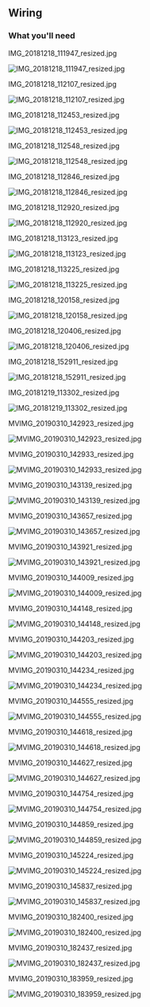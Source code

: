 ## Wiring

### What you'll need

IMG_20181218_111947_resized.jpg

![IMG_20181218_111947_resized.jpg](imgs_wiring/IMG_20181218_111947_resized.jpg)

IMG_20181218_112107_resized.jpg

![IMG_20181218_112107_resized.jpg](imgs_wiring/IMG_20181218_112107_resized.jpg)

IMG_20181218_112453_resized.jpg

![IMG_20181218_112453_resized.jpg](imgs_wiring/IMG_20181218_112453_resized.jpg)

IMG_20181218_112548_resized.jpg

![IMG_20181218_112548_resized.jpg](imgs_wiring/IMG_20181218_112548_resized.jpg)

IMG_20181218_112846_resized.jpg

![IMG_20181218_112846_resized.jpg](imgs_wiring/IMG_20181218_112846_resized.jpg)

IMG_20181218_112920_resized.jpg

![IMG_20181218_112920_resized.jpg](imgs_wiring/IMG_20181218_112920_resized.jpg)

IMG_20181218_113123_resized.jpg

![IMG_20181218_113123_resized.jpg](imgs_wiring/IMG_20181218_113123_resized.jpg)

IMG_20181218_113225_resized.jpg

![IMG_20181218_113225_resized.jpg](imgs_wiring/IMG_20181218_113225_resized.jpg)

IMG_20181218_120158_resized.jpg

![IMG_20181218_120158_resized.jpg](imgs_wiring/IMG_20181218_120158_resized.jpg)

IMG_20181218_120406_resized.jpg

![IMG_20181218_120406_resized.jpg](imgs_wiring/IMG_20181218_120406_resized.jpg)

IMG_20181218_152911_resized.jpg

![IMG_20181218_152911_resized.jpg](imgs_wiring/IMG_20181218_152911_resized.jpg)

IMG_20181219_113302_resized.jpg

![IMG_20181219_113302_resized.jpg](imgs_wiring/IMG_20181219_113302_resized.jpg)

MVIMG_20190310_142923_resized.jpg

![MVIMG_20190310_142923_resized.jpg](imgs_wiring/MVIMG_20190310_142923_resized.jpg)

MVIMG_20190310_142933_resized.jpg

![MVIMG_20190310_142933_resized.jpg](imgs_wiring/MVIMG_20190310_142933_resized.jpg)

MVIMG_20190310_143139_resized.jpg

![MVIMG_20190310_143139_resized.jpg](imgs_wiring/MVIMG_20190310_143139_resized.jpg)

MVIMG_20190310_143657_resized.jpg

![MVIMG_20190310_143657_resized.jpg](imgs_wiring/MVIMG_20190310_143657_resized.jpg)

MVIMG_20190310_143921_resized.jpg

![MVIMG_20190310_143921_resized.jpg](imgs_wiring/MVIMG_20190310_143921_resized.jpg)

MVIMG_20190310_144009_resized.jpg

![MVIMG_20190310_144009_resized.jpg](imgs_wiring/MVIMG_20190310_144009_resized.jpg)

MVIMG_20190310_144148_resized.jpg

![MVIMG_20190310_144148_resized.jpg](imgs_wiring/MVIMG_20190310_144148_resized.jpg)

MVIMG_20190310_144203_resized.jpg

![MVIMG_20190310_144203_resized.jpg](imgs_wiring/MVIMG_20190310_144203_resized.jpg)

MVIMG_20190310_144234_resized.jpg

![MVIMG_20190310_144234_resized.jpg](imgs_wiring/MVIMG_20190310_144234_resized.jpg)

MVIMG_20190310_144555_resized.jpg

![MVIMG_20190310_144555_resized.jpg](imgs_wiring/MVIMG_20190310_144555_resized.jpg)

MVIMG_20190310_144618_resized.jpg

![MVIMG_20190310_144618_resized.jpg](imgs_wiring/MVIMG_20190310_144618_resized.jpg)

MVIMG_20190310_144627_resized.jpg

![MVIMG_20190310_144627_resized.jpg](imgs_wiring/MVIMG_20190310_144627_resized.jpg)

MVIMG_20190310_144754_resized.jpg

![MVIMG_20190310_144754_resized.jpg](imgs_wiring/MVIMG_20190310_144754_resized.jpg)

MVIMG_20190310_144859_resized.jpg

![MVIMG_20190310_144859_resized.jpg](imgs_wiring/MVIMG_20190310_144859_resized.jpg)

MVIMG_20190310_145224_resized.jpg

![MVIMG_20190310_145224_resized.jpg](imgs_wiring/MVIMG_20190310_145224_resized.jpg)

MVIMG_20190310_145837_resized.jpg

![MVIMG_20190310_145837_resized.jpg](imgs_wiring/MVIMG_20190310_145837_resized.jpg)

MVIMG_20190310_182400_resized.jpg

![MVIMG_20190310_182400_resized.jpg](imgs_wiring/MVIMG_20190310_182400_resized.jpg)

MVIMG_20190310_182437_resized.jpg

![MVIMG_20190310_182437_resized.jpg](imgs_wiring/MVIMG_20190310_182437_resized.jpg)

MVIMG_20190310_183959_resized.jpg

![MVIMG_20190310_183959_resized.jpg](imgs_wiring/MVIMG_20190310_183959_resized.jpg)
